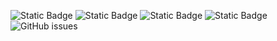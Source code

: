![Static Badge](https://img.shields.io/badge/blacklists-60-000000) ![Static Badge](https://img.shields.io/badge/blacklisted-2766376-cc0000) ![Static Badge](https://img.shields.io/badge/whitelisted-2242-00CC00) ![Static Badge](https://img.shields.io/badge/streaming_blacklist-28107-000000) ![GitHub issues](https://img.shields.io/github/issues/fabriziosalmi/blacklists)
